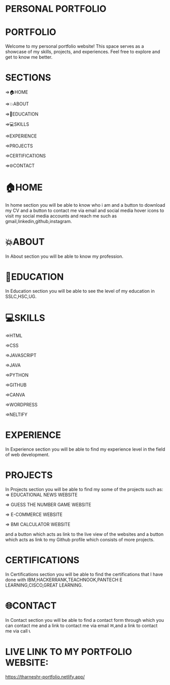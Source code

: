 # PERSONAL PORTFOLIO

# PORTFOLIO 
Welcome to my personal portfolio website! This space serves as a showcase of my skills, projects, and experiences. Feel free to explore and get to know me better.

# SECTIONS
=>🏠HOME

=>💥ABOUT

=>📙EDUCATION

=>💻SKILLS

=>EXPERIENCE

=>PROJECTS

=>CERTIFICATIONS 

=>🌐CONTACT

# 🏠HOME
In home section you will be able to know who i am and a button to download my CV and  a button to contact me via email and social media hover icons to visit my social media accounts and reach me such as gmail,linkedin,github,instagram.

# 💥ABOUT 
In About section you will be able to know my profession.

# 📙EDUCATION 
In Education  section you will be able to see the level of my education in SSLC,HSC,UG.

# 💻SKILLS
=>HTML

=>CSS

=>JAVASCRIPT

=>JAVA

=>PYTHON

=>GITHUB

=>CANVA

=>WORDPRESS

=>NELTIFY

# EXPERIENCE
In Experience section you will be able to find my experience level in the field of web development.

# PROJECTS
In Projects section you will be able to find my some of the projects such as:
=> EDUCATIONAL NEWS WEBSITE

=> GUESS THE NUMBER GAME WEBSITE

=> E-COMMERCE WEBSITE

=> BMI CALCULATOR WEBSITE

and a button which acts as link to the live view of the websites and a button which acts as link to my Github profile which consists of more projects.

# CERTIFICATIONS 
In Certifications section you will be able to find the certifications that I have done with IBM,HACKERRANK,TEACHNOOK,PANTECH E LEARNING,CISCO,GREAT LEARNING.

# 🌐CONTACT
In Contact section you will be able to find a contact form through which you can contact me and a link to contact me via email ✉,and a link to contact me via call 📞

# LIVE LINK TO MY PORTFOLIO WEBSITE:
https://tharneshr-portfolio.netlify.app/
